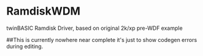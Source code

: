 # RamdiskWDM
twinBASIC Ramdisk Driver, based on original 2k/xp pre-WDF example

##This is currently nowhere near complete it's just to show codegen errors during editing.
